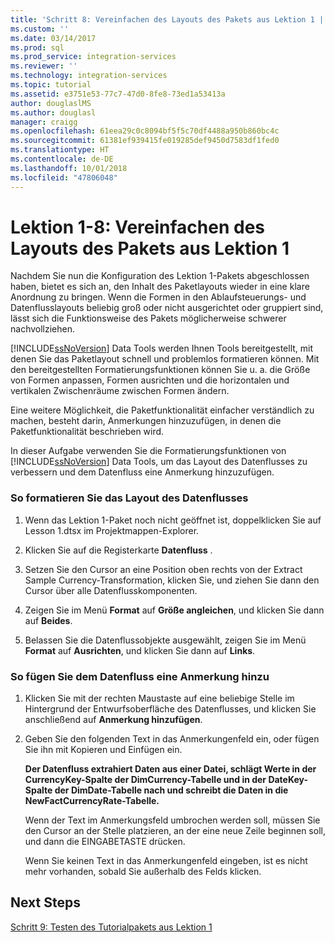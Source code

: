 ```yaml
---
title: 'Schritt 8: Vereinfachen des Layouts des Pakets aus Lektion 1 | Microsoft-Dokumentation'
ms.custom: ''
ms.date: 03/14/2017
ms.prod: sql
ms.prod_service: integration-services
ms.reviewer: ''
ms.technology: integration-services
ms.topic: tutorial
ms.assetid: e3751e53-77c7-47d0-8fe8-73ed1a53413a
author: douglaslMS
ms.author: douglasl
manager: craigg
ms.openlocfilehash: 61eea29c0c8094bf5f5c70df4488a950b860bc4c
ms.sourcegitcommit: 61381ef939415fe019285def9450d7583df1fed0
ms.translationtype: HT
ms.contentlocale: de-DE
ms.lasthandoff: 10/01/2018
ms.locfileid: "47806048"
---
```

# <a name="lesson-1-8---making-the-lesson-1-package-easier-to-understand"></a>Lektion 1-8: Vereinfachen des Layouts des Pakets aus Lektion 1
Nachdem Sie nun die Konfiguration des Lektion 1-Pakets abgeschlossen haben, bietet es sich an, den Inhalt des Paketlayouts wieder in eine klare Anordnung zu bringen. Wenn die Formen in den Ablaufsteuerungs- und Datenflusslayouts beliebig groß oder nicht ausgerichtet oder gruppiert sind, lässt sich die Funktionsweise des Pakets möglicherweise schwerer nachvollziehen.  
  
[!INCLUDE[ssNoVersion](../includes/ssnoversion-md.md)] Data Tools werden Ihnen Tools bereitgestellt, mit denen Sie das Paketlayout schnell und problemlos formatieren können. Mit den bereitgestellten Formatierungsfunktionen können Sie u. a. die Größe von Formen anpassen, Formen ausrichten und die horizontalen und vertikalen Zwischenräume zwischen Formen ändern.  
  
Eine weitere Möglichkeit, die Paketfunktionalität einfacher verständlich zu machen, besteht darin, Anmerkungen hinzuzufügen, in denen die Paketfunktionalität beschrieben wird.  
  
In dieser Aufgabe verwenden Sie die Formatierungsfunktionen von [!INCLUDE[ssNoVersion](../includes/ssnoversion-md.md)] Data Tools, um das Layout des Datenflusses zu verbessern und dem Datenfluss eine Anmerkung hinzuzufügen.  
  
### <a name="to-format-the-layout-of-the-data-flow"></a>So formatieren Sie das Layout des Datenflusses  
  
1.  Wenn das Lektion 1-Paket noch nicht geöffnet ist, doppelklicken Sie auf Lesson 1.dtsx im Projektmappen-Explorer.  
  
2.  Klicken Sie auf die Registerkarte **Datenfluss** .  
  
3.  Setzen Sie den Cursor an eine Position oben rechts von der Extract Sample Currency-Transformation, klicken Sie, und ziehen Sie dann den Cursor über alle Datenflusskomponenten.  
  
4.  Zeigen Sie im Menü **Format** auf **Größe angleichen**, und klicken Sie dann auf **Beides**.  
  
5.  Belassen Sie die Datenflussobjekte ausgewählt, zeigen Sie im Menü **Format** auf **Ausrichten**, und klicken Sie dann auf **Links**.  
  
### <a name="to-add-an-annotation-to-the-data-flow"></a>So fügen Sie dem Datenfluss eine Anmerkung hinzu  
  
1.  Klicken Sie mit der rechten Maustaste auf eine beliebige Stelle im Hintergrund der Entwurfsoberfläche des Datenflusses, und klicken Sie anschließend auf **Anmerkung hinzufügen**.  
  
2.  Geben Sie den folgenden Text in das Anmerkungenfeld ein, oder fügen Sie ihn mit Kopieren und Einfügen ein.  
  
    **Der Datenfluss extrahiert Daten aus einer Datei, schlägt Werte in der CurrencyKey-Spalte der DimCurrency-Tabelle und in der DateKey-Spalte der DimDate-Tabelle nach und schreibt die Daten in die NewFactCurrencyRate-Tabelle.**  
  
    Wenn der Text im Anmerkungsfeld umbrochen werden soll, müssen Sie den Cursor an der Stelle platzieren, an der eine neue Zeile beginnen soll, und dann die EINGABETASTE drücken.  
  
    Wenn Sie keinen Text in das Anmerkungenfeld eingeben, ist es nicht mehr vorhanden, sobald Sie außerhalb des Felds klicken.  
  
## <a name="next-steps"></a>Next Steps  
[Schritt 9: Testen des Tutorialpakets aus Lektion 1](../integration-services/lesson-1-9-testing-the-lesson-1-tutorial-package.md)  
  
  
  
